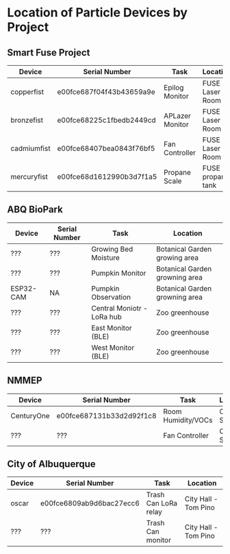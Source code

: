 # Location of Particle Devices by Project

## Smart Fuse Project
|      Device      |    Serial Number        | Task |          Location   |
|------------------|-------------------------|------|-------------|
| copperfist       | e00fce687f04f43b43659a9e| Epilog Monitor  |FUSE - Laser Room |
| bronzefist        | e00fce68225c1fbedb2449cd| APLazer Monitor |FUSE - Laser Room |
| cadmiumfist        | e00fce68407bea0843f76bf5| Fan Controller  |FUSE - Laser Room |
| mercuryfist       | e00fce68d1612990b3d7f1a5| Propane Scale | FUSE - propane tank|

## ABQ BioPark
|      Device      |    Serial Number        | Task |          Location   |
|------------------|-------------------------|------|-------------|
| ???       | ???| Growing Bed Moisture  |Botanical Garden growing area |
| ???        | ???| Pumpkin Monitor |Botanical Garden growning area |
| ESP32-CAM        | NA| Pumpkin Observation |Botanical Garden growning area |
| ???        | ???| Central Moniotr - LoRa hub  |Zoo greenhouse|
| ???       | ???| East Monitor (BLE) | Zoo greenhouse|
| ???       | ???| West Monitor (BLE) | Zoo greenhouse|

## NMMEP
|      Device      |    Serial Number        | Task |          Location   |
|------------------|-------------------------|------|-------------|
| CenturyOne       | e00fce687131b33d2d92f1c8| Room Humidity/VOCs  | Century Sign |
| ???        | ???| Fan Controller |Century Sign |


## City of Albuquerque
|      Device      |    Serial Number        | Task |          Location   |
|------------------|-------------------------|------|-------------|
| oscar       | e00fce6809ab9d6bac27ecc6| Trash Can LoRa relay | City Hall - Tom Pino |
| ???       | ???| Trash Can monitor | City Hall - Tom Pino |
